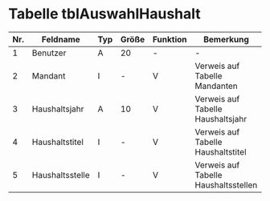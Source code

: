 
# Tabelle tblAuswahlHaushalt

Nr.|Feldname|Typ|Größe|Funktion|Bemerkung
---|---|---|---|---|---
1|Benutzer|A|20|-|-
2|Mandant|I|-|V|Verweis auf Tabelle Mandanten
3|Haushaltsjahr|A|10|V|Verweis auf Tabelle Haushaltsjahr
4|Haushaltstitel|I|-|V|Verweis auf Tabelle Haushaltstitel
5|Haushaltsstelle|I|-|V|Verweis auf Tabelle Haushaltsstellen
